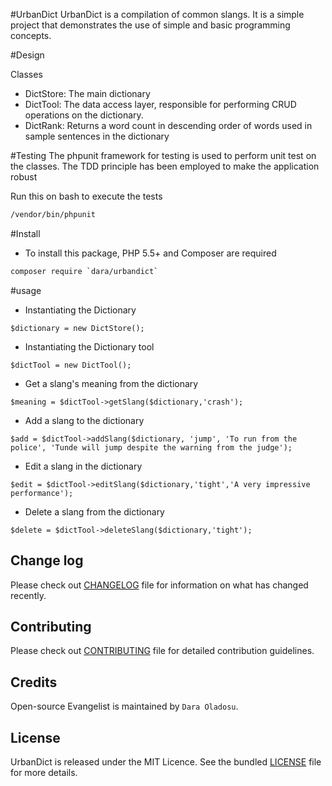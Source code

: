 #UrbanDict
UrbanDict is a compilation of common
slangs. It is a simple project that demonstrates
the use of simple and basic programming concepts.

#Design

Classes
 - DictStore: The main dictionary
 - DictTool: The data access layer, responsible for
   performing CRUD operations on the dictionary.
 - DictRank: Returns a word count in descending order of
   words used in sample sentences in the dictionary


#Testing
 The phpunit framework for testing is used to perform
 unit test on the classes. The TDD principle has been
 employed to make the application robust
 
 Run this on bash to execute the tests
 ```````bash
 /vendor/bin/phpunit
`````````

#Install

- To install this package, PHP 5.5+ and Composer are required

````bash
composer require `dara/urbandict`
``````

#usage


- Instantiating the Dictionary

``````
$dictionary = new DictStore();
``````

- Instantiating the Dictionary tool

````````
$dictTool = new DictTool();
````````

- Get a slang's meaning from the dictionary

``````
$meaning = $dictTool->getSlang($dictionary,'crash');
``````

- Add a slang to the dictionary

``````
$add = $dictTool->addSlang($dictionary, 'jump', 'To run from the police', 'Tunde will jump despite the warning from the judge');
``````

- Edit a slang in the dictionary

``````
$edit = $dictTool->editSlang($dictionary,'tight','A very impressive performance');
``````

- Delete a slang from the dictionary

``````
$delete = $dictTool->deleteSlang($dictionary,'tight');
``````



## Change log
Please check out [CHANGELOG](CHANGELOG.md) file for information on what has changed recently.

## Contributing
Please check out [CONTRIBUTING](CONTRIBUTING.md) file for detailed contribution guidelines.

## Credits
Open-source Evangelist is maintained by `Dara Oladosu`.

## License
UrbanDict is released under the MIT Licence. See the bundled [LICENSE](LICENSE.md) file for more details.